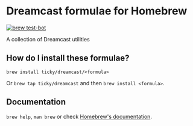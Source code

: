 # Dreamcast formulae for Homebrew

[![brew test-bot](https://github.com/ticky/homebrew-dreamcast/workflows/brew%20test-bot/badge.svg)](https://github.com/ticky/homebrew-dreamcast/actions?query=workflow%3A%22brew+test-bot%22)

A collection of Dreamcast utilities

## How do I install these formulae?

`brew install ticky/dreamcast/<formula>`

Or `brew tap ticky/dreamcast` and then `brew install <formula>`.

## Documentation
`brew help`, `man brew` or check [Homebrew's documentation](https://docs.brew.sh).
